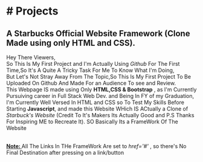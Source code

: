 <h1># Projects</h1>
<h2>A Starbucks Official Website Framework (Clone Made using only HTML and CSS).</h2>
Hey There Viewers,<br>
  So This Is My First Project and I'm Actually Using <em>Github</em> For The First Time,So It's A Quite A Tricky Task For Me To Know What I'm Doing,<br>
  But Let's Not Stray Away From The Topic,So This Is My First Project To Be Uploaded On Github And Made For an Audience To see and Review.<br>
  This Webpage IS made using Only <strong>HTML,CSS & Bootstrap</strong> , as I'm Currently Pursuiving career in Full Stack Web Dev. and Being In FY of my Graduation,
  I'm Currently Well Versed In HTML and CSS so To Test My Skills Before Starting <strong>Javascript</strong>, and made this Website WHich IS ACtually a Clone of
  <em>Starbuck's Website</em> (Credit To It's Makers Its Actually Good and P.S Thanks For Inspiring ME to Recreate It). SO Basically Its a FrameWork Of The Website<br><br>

 <b><u> Note: </u></b> All The Links In THe FrameWork Are set to <em>href='#'</em> , so there's No Final Destination after pressing on a link/button
